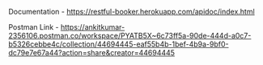 Documentation - https://restful-booker.herokuapp.com/apidoc/index.html

Postman Link - https://ankitkumar-2356106.postman.co/workspace/PYATB5X~6c73ff5a-90de-444d-a0c7-b5326cebbe4c/collection/44694445-eaf55b4b-1bef-4b9a-9bf0-dc79e7e67a44?action=share&creator=44694445
